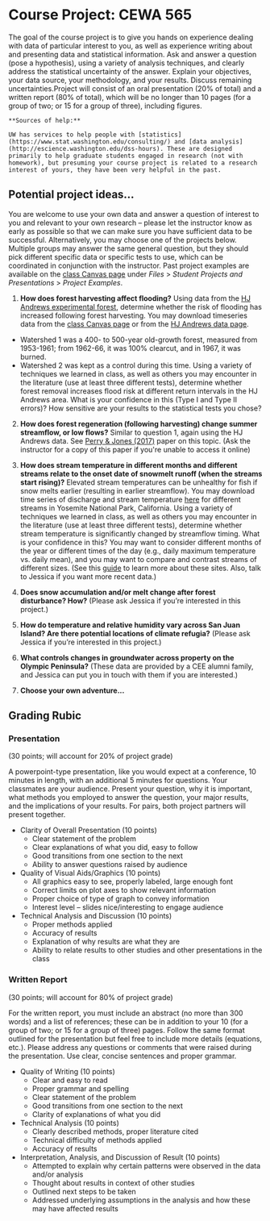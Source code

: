 
# Course Project: CEWA 565

The goal of the course project is to give you hands on experience dealing with data of particular interest to you, as well as experience writing about and presenting data and statistical information. Ask and answer a question (pose a hypothesis), using a variety of analysis techniques, and clearly address the statistical uncertainty of the answer. Explain your objectives, your data source, your methodology, and your results. Discuss remaining uncertainties.Project will consist of an oral presentation (20% of total) and a written report (80% of total), which will be no longer than 10 pages (for a group of two; or 15 for a group of three), including figures.

```note
**Sources of help:**

UW has services to help people with [statistics](https://www.stat.washington.edu/consulting/) and [data analysis](http://escience.washington.edu/dss-hours). These are designed primarily to help graduate students engaged in research (not with homework), but presuming your course project is related to a research interest of yours, they have been very helpful in the past.
```


## Potential project ideas...

You are welcome to use your own data and answer a question of interest to you and relevant to your own research – please let the instructor know as early as possible so that we can make sure you have sufficient data to be successful. Alternatively, you may choose one of the projects below. Multiple groups may answer the same general question, but they should pick different specific data or specific tests to use, which can be coordinated in conjunction with the instructor. Past project examples are available on the [class Canvas page](https://canvas.uw.edu/) under *Files* > *Student Projects and Presentations* > *Project Examples*.

1. **How does forest harvesting affect flooding?** Using data from the [HJ Andrews experimental forest](https://andrewsforest.oregonstate.edu/), determine whether the risk of flooding has increased following forest harvesting. You may download timeseries data from the [class Canvas page](https://canvas.uw.edu/) or from the [HJ Andrews data page](https://andrewsforest.oregonstate.edu/data). 
* Watershed 1 was a 400- to 500-year old-growth forest, measured from 1953-1961; from 1962-66, it was 100% clearcut, and in 1967, it was burned. 
* Watershed 2 was kept as a control during this time.
Using a variety of techniques we learned in class, as well as others you may encounter in the literature (use at least three different tests), determine whether forest removal increases flood risk at different return intervals in the HJ Andrews area.  What is your confidence in this (Type I and Type II errors)?  How sensitive are your results to the statistical tests you chose?

2. **How does forest regeneration (following harvesting) change summer streamflow, or low flows?** Similar to question 1, again using the HJ Andrews data.  See [Perry & Jones (2017)](https://doi.org/10.1002/eco.1790) paper on this topic. (Ask the instructor for a copy of this paper if you're unable to access it online)

3. **How does stream temperature in different months and different streams relate to the onset date of snowmelt runoff (when the streams start rising)?** Elevated stream temperatures can be unhealthy for fish if snow melts earlier (resulting in earlier streamflow). You may download time series of discharge and stream temperature [here](https://depts.washington.edu/mtnhydr/Pages/Data/yosemite.shtml) for different streams in Yosemite National Park, California. Using a variety of techniques we learned in class, as well as others you may encounter in the literature (use at least three different tests), determine whether stream temperature is significantly changed by streamflow timing. What is your confidence in this? You may want to consider different months of the year or different times of the day (e.g., daily maximum temperature vs. daily mean), and you may want to compare and contrast streams of different sizes. (See this [guide](https://depts.washington.edu/mtnhydr/Pages/Data/yosemite/Lundquist_2016_WRR_SupportingInfo.pdf) to learn more about these sites. Also, talk to Jessica if you want more recent data.)

4. **Does snow accumulation and/or melt change after forest disturbance?  How?** (Please ask Jessica if you’re interested in this project.)

5. **How do temperature and relative humidity vary across San Juan Island?  Are there potential locations of climate refugia?** (Please ask Jessica if you’re interested in this project.)

6. **What controls changes in groundwater across property on the Olympic Peninsula?**  (These data are provided by a CEE alumni family, and Jessica can put you in touch with them if you are interested.)

7.  **Choose your own adventure...**


## Grading Rubic


### Presentation 
(30 points; will account for 20% of project grade)

A powerpoint-type presentation, like you would expect at a conference, 10 minutes in length, with an additional 5 minutes for questions. Your classmates are your audience. Present your question, why it is important, what methods you employed to answer the question, your major results, and the implications of your results. For pairs, both project partners will present together.

* Clarity of Overall Presentation (10 points)
  - Clear statement of the problem
  - Clear explanations of what you did, easy to follow
  - Good transitions from one section to the next
  - Ability to answer questions raised by audience
* Quality of Visual Aids/Graphics (10 points)
  - All graphics easy to see, properly labeled, large enough font
  - Correct limits on plot axes to show relevant information
  - Proper choice of type of graph to convey information
  - Interest level – slides nice/interesting to engage audience
* Technical Analysis and Discussion (10 points)
  - Proper methods applied
  - Accuracy of results
  - Explanation of why results are what they are
  - Ability to relate results to other studies and other presentations in the class


### Written Report
(30 points; will account for 80% of project grade)

For the written report, you must include an abstract (no more than 300 words) and a list of references; these can be in addition to your 10 (for a group of two; or 15 for a group of three) pages.  Follow the same format outlined for the presentation but feel free to include more details (equations, etc.). Please address any questions or comments that were raised during the presentation. Use clear, concise sentences and proper grammar.

* Quality of Writing (10 points)
  - Clear and easy to read 
  - Proper grammar and spelling
  - Clear statement of the problem 
  - Good transitions from one section to the next
  - Clarity of explanations of what you did
* Technical Analysis (10 points)
  - Clearly described methods, proper literature cited
  - Technical difficulty of methods applied
  - Accuracy of results
* Interpretation, Analysis, and Discussion of Result (10 points)
  - Attempted to explain why certain patterns were observed in the data and/or analysis 
  - Thought about results in context of other studies
  - Outlined next steps to be taken
  - Addressed underlying assumptions in the analysis and how these may have affected results
